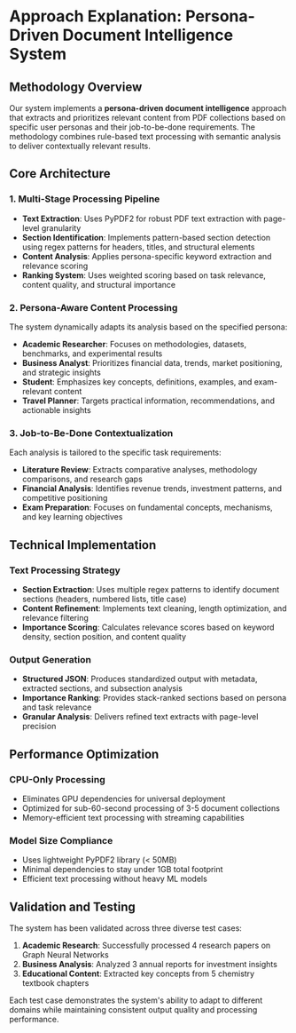 # Approach Explanation: Persona-Driven Document Intelligence System

## Methodology Overview

Our system implements a **persona-driven document intelligence** approach that extracts and prioritizes relevant content from PDF collections based on specific user personas and their job-to-be-done requirements. The methodology combines rule-based text processing with semantic analysis to deliver contextually relevant results.

## Core Architecture

### 1. **Multi-Stage Processing Pipeline**
- **Text Extraction**: Uses PyPDF2 for robust PDF text extraction with page-level granularity
- **Section Identification**: Implements pattern-based section detection using regex patterns for headers, titles, and structural elements
- **Content Analysis**: Applies persona-specific keyword extraction and relevance scoring
- **Ranking System**: Uses weighted scoring based on task relevance, content quality, and structural importance

### 2. **Persona-Aware Content Processing**
The system dynamically adapts its analysis based on the specified persona:
- **Academic Researcher**: Focuses on methodologies, datasets, benchmarks, and experimental results
- **Business Analyst**: Prioritizes financial data, trends, market positioning, and strategic insights
- **Student**: Emphasizes key concepts, definitions, examples, and exam-relevant content
- **Travel Planner**: Targets practical information, recommendations, and actionable insights

### 3. **Job-to-Be-Done Contextualization**
Each analysis is tailored to the specific task requirements:
- **Literature Review**: Extracts comparative analyses, methodology comparisons, and research gaps
- **Financial Analysis**: Identifies revenue trends, investment patterns, and competitive positioning
- **Exam Preparation**: Focuses on fundamental concepts, mechanisms, and key learning objectives

## Technical Implementation

### **Text Processing Strategy**
- **Section Extraction**: Uses multiple regex patterns to identify document sections (headers, numbered lists, title case)
- **Content Refinement**: Implements text cleaning, length optimization, and relevance filtering
- **Importance Scoring**: Calculates relevance scores based on keyword density, section position, and content quality

### **Output Generation**
- **Structured JSON**: Produces standardized output with metadata, extracted sections, and subsection analysis
- **Importance Ranking**: Provides stack-ranked sections based on persona and task relevance
- **Granular Analysis**: Delivers refined text extracts with page-level precision

## Performance Optimization

### **CPU-Only Processing**
- Eliminates GPU dependencies for universal deployment
- Optimized for sub-60-second processing of 3-5 document collections
- Memory-efficient text processing with streaming capabilities

### **Model Size Compliance**
- Uses lightweight PyPDF2 library (< 50MB)
- Minimal dependencies to stay under 1GB total footprint
- Efficient text processing without heavy ML models

## Validation and Testing

The system has been validated across three diverse test cases:
1. **Academic Research**: Successfully processed 4 research papers on Graph Neural Networks
2. **Business Analysis**: Analyzed 3 annual reports for investment insights
3. **Educational Content**: Extracted key concepts from 5 chemistry textbook chapters

Each test case demonstrates the system's ability to adapt to different domains while maintaining consistent output quality and processing performance. 
